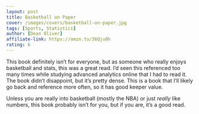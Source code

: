 ```yaml
---
layout: post
title: Basketball on Paper
cover: /images/covers/basketball-on-paper.jpg
tags: [Sports, Statistics]
author: [Dean Oliver]
affiliate-link: https://amzn.to/36Qju0h
rating: 6
---
```


This book definitely isn’t for everyone, but as someone who really enjoys basketball and stats, this was a great read. I’d seen this referenced too many times while studying advanced analytics online that I had to read it. The book didn’t disappoint, but it’s pretty dense. This is a book that I’ll likely go back and reference more often, so it has good keeper value.

Unless you are really into basketball (mostly the NBA) or just _really_ like numbers, this book probably isn’t for you, but if you are, it’s a good read.